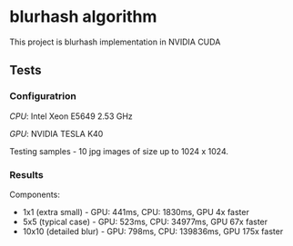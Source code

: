 # blurhash algorithm
This project is blurhash implementation in NVIDIA CUDA

## Tests

### Configuratrion

*CPU*: Intel Xeon E5649 2.53 GHz

*GPU*: NVIDIA TESLA K40

Testing samples - 10 jpg images of size up to 1024 x 1024.

### Results
Components:
- 1x1   (extra small)   - GPU: 441ms, CPU: 1830ms,   GPU 4x faster
- 5x5   (typical case)  - GPU: 523ms, CPU: 34977ms,  GPU 67x faster
- 10x10 (detailed blur) - GPU: 798ms, CPU: 139836ms, GPU 175x faster
